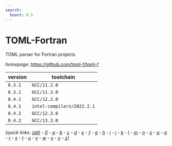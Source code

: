 ```yaml
---
search:
  boost: 0.5
---
```

# TOML-Fortran

TOML parser for Fortran projects

*homepage*: <https://github.com/toml-f/toml-f>

version | toolchain
--------|----------
``0.3.1`` | ``GCC/11.2.0``
``0.3.1`` | ``GCC/11.3.0``
``0.4.1`` | ``GCC/12.2.0``
``0.4.1`` | ``intel-compilers/2022.2.1``
``0.4.2`` | ``GCC/12.3.0``
``0.4.2`` | ``GCC/13.3.0``


*(quick links: [(all)](../index.md) - [0](../0/index.md) - [a](../a/index.md) - [b](../b/index.md) - [c](../c/index.md) - [d](../d/index.md) - [e](../e/index.md) - [f](../f/index.md) - [g](../g/index.md) - [h](../h/index.md) - [i](../i/index.md) - [j](../j/index.md) - [k](../k/index.md) - [l](../l/index.md) - [m](../m/index.md) - [n](../n/index.md) - [o](../o/index.md) - [p](../p/index.md) - [q](../q/index.md) - [r](../r/index.md) - [s](../s/index.md) - [t](../t/index.md) - [u](../u/index.md) - [v](../v/index.md) - [w](../w/index.md) - [x](../x/index.md) - [y](../y/index.md) - [z](../z/index.md))*

